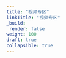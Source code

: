 ```yaml
---
title: "视频专区"
linkTitle: "视频专区"
_build:
 render: false 
weight: 100
draft: true
collapsible: true
---
```

